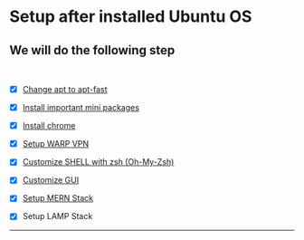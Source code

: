 # Setup after installed Ubuntu OS

## We will do the following step

</br>
  
- [x] [Change apt to apt-fast](./1.Start.md#change-apt-to-apt-fast)
  
- [x] [Install important mini packages](./2.Install_git.md)
  
- [x] [Install chrome](./3.Install_chrome.md)
  
- [x] [Setup WARP VPN](./4.Setup_vpn.md)
  
- [x] [Customize SHELL with zsh (Oh-My-Zsh)](./Install_shell.md)
  
- [x] [Customize GUI](#install-tewaks-tool-for-gui)
  
- [X] [Setup MERN Stack](#setup-mern-stack)

- [x] Setup LAMP Stack
  
---
